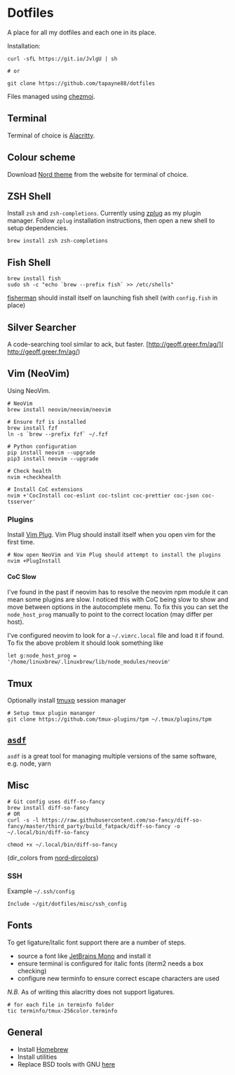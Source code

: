 # Dotfiles

A place for all my dotfiles and each one in its place.

Installation:
```shell
curl -sfL https://git.io/JvlgU | sh

# or

git clone https://github.com/tapayne88/dotfiles
```
Files managed using [chezmoi](https://www.chezmoi.io/).

## Terminal
Terminal of choice is [Alacritty](https://github.com/alacritty/alacritty).

## Colour scheme
Download [Nord theme](https://www.nordtheme.com/) from the website for terminal of choice.

## ZSH Shell
Install `zsh` and `zsh-completions`. Currently using [zplug](https://github.com/zplug/zplug) as my plugin manager. Follow `zplug` installation instructions, then open a new shell to setup dependencies.
```shell
brew install zsh zsh-completions
```

## Fish Shell
```shell
brew install fish
sudo sh -c "echo `brew --prefix fish` >> /etc/shells"
```

[fisherman](https://github.com/fisherman/fisherman) should install itself on launching fish shell (with `config.fish` in place)

## Silver Searcher
A code-searching tool similar to ack, but faster. [http://geoff.greer.fm/ag/]( http://geoff.greer.fm/ag/)

## Vim (NeoVim)
Using NeoVim.
```shell
# NeoVim
brew install neovim/neovim/neovim

# Ensure fzf is installed
brew install fzf
ln -s `brew --prefix fzf` ~/.fzf

# Python configuration
pip install neovim --upgrade
pip3 install neovim --upgrade

# Check health
nvim +checkhealth

# Install CoC extensions
nvim +'CocInstall coc-eslint coc-tslint coc-prettier coc-json coc-tsserver'
```

### Plugins
Install [Vim Plug](https://github.com/junegunn/vim-plug). Vim Plug should install itself when you open vim for the first time.
```shell
# Now open NeoVim and Vim Plug should attempt to install the plugins
nvim +PlugInstall
```

#### CoC Slow
I've found in the past if neovim has to resolve the neovim npm module it can mean some plugins are slow. I noticed this with CoC being slow to show and move between options in the autocomplete menu. To fix this you can set the `node_host_prog` manually to point to the correct location (may differ per host).

I've configured neovim to look for a `~/.vimrc.local` file and load it if found. To fix the above problem it should look something like
```vimscript
let g:node_host_prog = '/home/linuxbrew/.linuxbrew/lib/node_modules/neovim'
```

## Tmux
Optionally install [tmuxp](https://tmuxp.git-pull.com) session manager
```shell
# Setup tmux plugin mananger
git clone https://github.com/tmux-plugins/tpm ~/.tmux/plugins/tpm
```

## [`asdf`](https://asdf-vm.com/#/)
`asdf` is a great tool for managing multiple versions of the same software, e.g. node, yarn

## Misc
```shell
# Git config uses diff-so-fancy
brew install diff-so-fancy
# OR
curl -s -l https://raw.githubusercontent.com/so-fancy/diff-so-fancy/master/third_party/build_fatpack/diff-so-fancy -o ~/.local/bin/diff-so-fancy

chmod +x ~/.local/bin/diff-so-fancy
```
(dir_colors from [nord-dircolors](https://github.com/arcticicestudio/nord-dircolors))

### SSH
Example `~/.ssh/config`
```
Include ~/git/dotfiles/misc/ssh_config
```

## Fonts
To get ligature/italic font support there are a number of steps.
- source a font like [JetBrains Mono](https://www.jetbrains.com/lp/mono/) and install it
- ensure terminal is configured for italic fonts (iterm2 needs a box checking)
- configure new terminfo to ensure correct escape characters are used

*N.B.* As of writing this alacritty does not support ligatures.

```shell
# for each file in terminfo folder
tic terminfo/tmux-256color.terminfo
```

## General
- Install [Homebrew](http://brew.sh/)
- Install utilities
- Replace BSD tools with GNU [here](https://www.topbug.net/blog/2013/04/14/install-and-use-gnu-command-line-tools-in-mac-os-x/)
